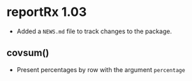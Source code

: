 # reportRx 1.03

* Added a `NEWS.md` file to track changes to the package.

## covsum()

* Present percentages by row with the argument `percentage`


